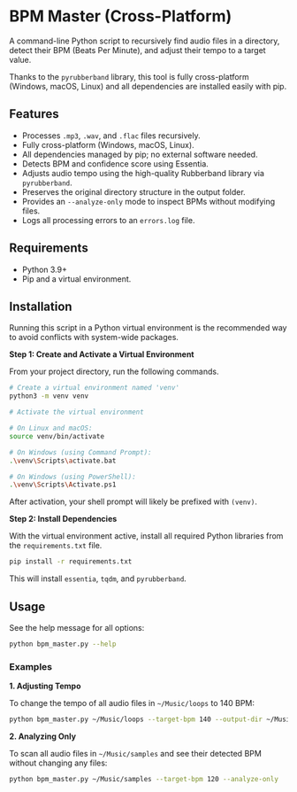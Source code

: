 # BPM Master (Cross-Platform)

A command-line Python script to recursively find audio files in a directory, detect their BPM (Beats Per Minute), and adjust their tempo to a target value.

Thanks to the `pyrubberband` library, this tool is fully cross-platform (Windows, macOS, Linux) and all dependencies are installed easily with pip.

## Features

- Processes `.mp3`, `.wav`, and `.flac` files recursively.
- Fully cross-platform (Windows, macOS, Linux).
- All dependencies managed by pip; no external software needed.
- Detects BPM and confidence score using Essentia.
- Adjusts audio tempo using the high-quality Rubberband library via `pyrubberband`.
- Preserves the original directory structure in the output folder.
- Provides an `--analyze-only` mode to inspect BPMs without modifying files.
- Logs all processing errors to an `errors.log` file.

## Requirements

- Python 3.9+
- Pip and a virtual environment.

## Installation

Running this script in a Python virtual environment is the recommended way to avoid conflicts with system-wide packages.

**Step 1: Create and Activate a Virtual Environment**

From your project directory, run the following commands.

```bash
# Create a virtual environment named 'venv'
python3 -m venv venv

# Activate the virtual environment

# On Linux and macOS:
source venv/bin/activate

# On Windows (using Command Prompt):
.\venv\Scripts\activate.bat

# On Windows (using PowerShell):
.\venv\Scripts\Activate.ps1
```
After activation, your shell prompt will likely be prefixed with `(venv)`.

**Step 2: Install Dependencies**

With the virtual environment active, install all required Python libraries from the `requirements.txt` file.

```bash
pip install -r requirements.txt
```
This will install `essentia`, `tqdm`, and `pyrubberband`.

## Usage

See the help message for all options:
```bash
python bpm_master.py --help
```

### Examples

**1. Adjusting Tempo**

To change the tempo of all audio files in `~/Music/loops` to 140 BPM:

```bash
python bpm_master.py ~/Music/loops --target-bpm 140 --output-dir ~/Music/loops-140bpm
```

**2. Analyzing Only**

To scan all audio files in `~/Music/samples` and see their detected BPM without changing any files:

```bash
python bpm_master.py ~/Music/samples --target-bpm 120 --analyze-only
```
